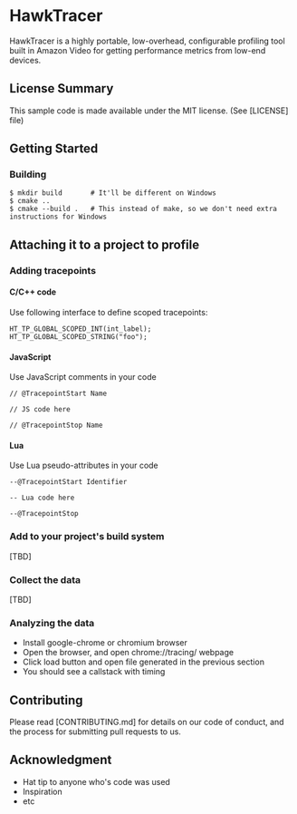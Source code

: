 # HawkTracer

HawkTracer is a highly portable, low-overhead, configurable profiling tool built in Amazon Video for getting performance metrics from low-end devices.

## License Summary

This sample code is made available under the MIT license. 
(See [LICENSE] file)

## Getting Started

### Building
```
$ mkdir build       # It'll be different on Windows
$ cmake ..
$ cmake --build .   # This instead of make, so we don't need extra instructions for Windows
```

## Attaching it to a project to profile

### Adding tracepoints

#### C/C++ code

Use following interface to define scoped tracepoints:

```
HT_TP_GLOBAL_SCOPED_INT(int_label);
HT_TP_GLOBAL_SCOPED_STRING("foo");
```

#### JavaScript

Use JavaScript comments in your code

```
// @TracepointStart Name

// JS code here

// @TracepointStop Name

```

#### Lua

Use Lua pseudo-attributes in your code

```
--@TracepointStart Identifier

-- Lua code here

--@TracepointStop

```

### Add to your project's build system

[TBD]

### Collect the data

[TBD]

### Analyzing the data

* Install google-chrome or chromium browser
* Open the browser, and open chrome://tracing/ webpage
* Click load button and open file generated in the previous section
* You should see a callstack with timing

## Contributing
Please read [CONTRIBUTING.md] for details on our code of conduct, and the process for submitting pull requests to us.

## Acknowledgment
* Hat tip to anyone who's code was used
* Inspiration
* etc
